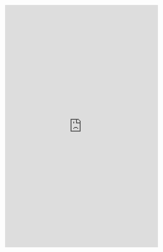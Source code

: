 <iframe class="repl" width="100%" height="800px" frameborder="0" src="https://repl.it/@azablan/mySelect?lite=true"></iframe>

